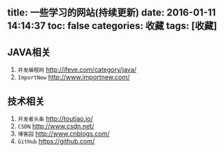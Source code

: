 title: 一些学习的网站(持续更新)
date: 2016-01-11 14:14:37
toc: false
categories: 收藏
tags: [收藏]
---

## JAVA相关
1. `并发编程网` http://ifeve.com/category/java/
2. `ImportNew` http://www.importnew.com/

## 技术相关
1. `开发者头条` http://toutiao.io/
2. `CSDN` http://www.csdn.net/
3. `博客园` http://www.cnblogs.com/
4. `GitHub` https://github.com/


